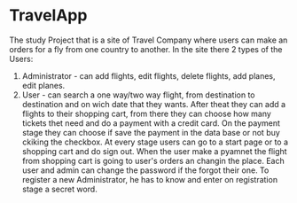 # TravelApp
The study Project that is a site of Travel Company where users can make an orders for a fly from one country to another.
In the site there 2 types of the Users:
  1. Administrator - can add flights, edit flights, delete flights, add planes, edit planes.
  2. User - can search a one way/two way flight, from destination to destination and on wich date that they wants. After theat they 
  can add a flights to their shopping cart, from there they can choose how many tickets thet need and do a payment with a credit card.
  On the payment stage they can choose if save the payment in the data base or not buy ckiking the checkbox.
At every stage users can go to a start page or to a shopping cart and do sign out.
When the user make a pyamnet the flight from shopping cart is going to user's orders an changin the place.
Each user and admin can change the password if the forgot their one.
To register a new Administrator, he has to know and enter on registration stage a secret word.
  
